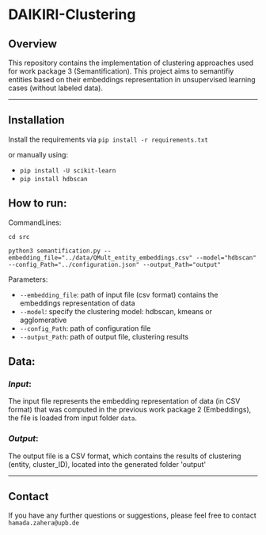 # DAIKIRI-Clustering

## Overview
This repository contains the implementation of clustering approaches used for work package 3 (Semantification). 
This project aims to semantifiy entities based on their embeddings representation in unsupervised learning cases (without labeled data). 

--- 
## Installation 
Install the requirements via ```pip install -r requirements.txt```

or manually using: 
* ```pip install -U scikit-learn```
* ```pip install hdbscan```

## How to run:

CommandLines: 

```cd src```

```python3 semantification.py --embedding_file="../data/QMult_entity_embeddings.csv" --model="hdbscan" --config_Path="../configuration.json" --output_Path="output"``` 

Parameters: 
* ```--embedding_file```: path of input file (csv format) contains the embeddings representation of data
* ```--model```: specify the clustering model: hdbscan, kmeans or agglomerative
* ```--config_Path```: path of configuration file
* ```--output_Path```: path of output file, clustering results
## Data: 

### *Input*: 
The input file represents the embedding representation of data (in CSV format) that was computed in the previous work package 2 (Embeddings), the file is loaded from input folder `data`.

### *Output*:

The output file is a CSV format, which contains the results of clustering (entity, cluster_ID), located into the generated folder 'output' 

---
## Contact
If you have any further questions or suggestions, please feel free to contact `hamada.zahera@upb.de`
